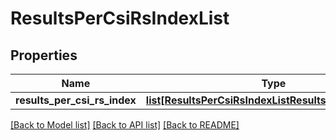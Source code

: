 # ResultsPerCsiRsIndexList

## Properties
Name | Type | Description | Notes
------------ | ------------- | ------------- | -------------
**results_per_csi_rs_index** | [**list[ResultsPerCsiRsIndexListResultsPerCsiRsIndex]**](ResultsPerCsiRsIndexListResultsPerCsiRsIndex.md) |  | [optional] 

[[Back to Model list]](../README.md#documentation-for-models) [[Back to API list]](../README.md#documentation-for-api-endpoints) [[Back to README]](../README.md)

